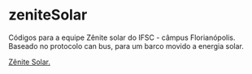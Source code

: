 <h1> zeniteSolar </h1>
<p>
Códigos para a equipe Zênite solar do IFSC - câmpus Florianópolis. <br />
Baseado no protocolo can bus, para um barco movido a energia solar. <br />
</p>
<a href="fb.com/zenitesolar">Zênite Solar.</a> <br />

